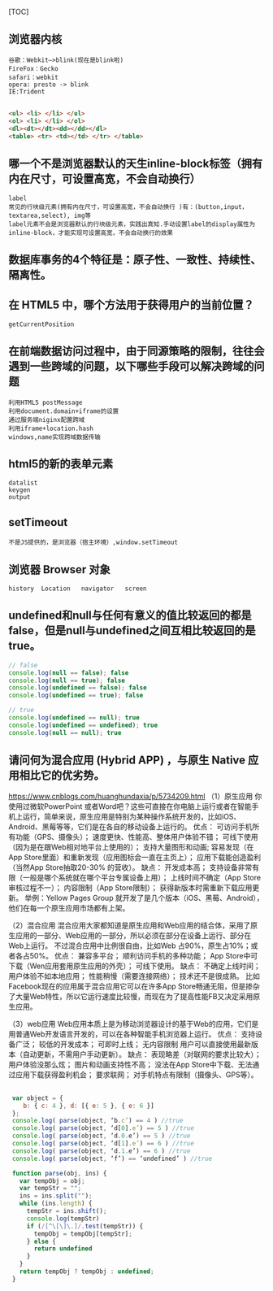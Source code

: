 [TOC]
## 浏览器内核
    谷歌：Webkit–>blink(现在是blink啦)
    FireFox：Gecko
    safari：webkit
    opera: presto -> blink
    IE:Trident


## 
```html
<ul> <li> </li> </ul>   
<ol> <li> </li> </ol>
<dl><dt></dt><dd></dd></dl>
<table> <tr> <td></td> </tr> </table>
```




## 哪一个不是浏览器默认的天生inline-block标签（拥有内在尺寸，可设置高宽，不会自动换行）
    label
    常见的行块级元素(拥有内在尺寸，可设置高宽，不会自动换行 )有：(button,input，textarea,select), img等
    label元素不会是浏览器默认的行块级元素，实践出真知.手动设置label的display属性为inline-block，才能实现可设置高宽，不会自动换行的效果


## 数据库事务的4个特征是：原子性、一致性、持续性、隔离性。


## 在 HTML5 中，哪个方法用于获得用户的当前位置？
    getCurrentPosition


## 在前端数据访问过程中，由于同源策略的限制，往往会遇到一些跨域的问题，以下哪些手段可以解决跨域的问题
    利用HTML5 postMessage
    利用document.domain+iframe的设置
    通过服务端niginx配置跨域
    利用iframe+location.hash
    windows,name实现跨域数据传输


## html5的新的表单元素
    datalist
    keygen
    output


## setTimeout
    不是JS提供的，是浏览器（宿主环境）,window.setTimeout


## 浏览器 Browser 对象
    history  Location   navigator   screen


## undefined和null与任何有意义的值比较返回的都是false，但是null与undefined之间互相比较返回的是true。
```js
// false
console.log(null == false); false
console.log(null == true); false
console.log(undefined == false); false
console.log(undefined == true); false

// true
console.log(undefined == null); true
console.log(undefined == undefined); true
console.log(null == null); true
```


## 请问何为混合应用 (Hybrid APP) ，与原生 Native 应用相比它的优劣势。
https://www.cnblogs.com/huanghundaxia/p/5734209.html
    （1）原生应用
        你使用过微软PowerPoint 或者Word吧？这些可直接在你电脑上运行或者在智能手机上运行，简单来说，原生应用是特别为某种操作系统开发的，比如iOS、Android、黑莓等等，它们是在各自的移动设备上运行的。
        优点：
            可访问手机所有功能（GPS、摄像头）；
            速度更快、性能高、整体用户体验不错；
            可线下使用（因为是在跟Web相对地平台上使用的）；
            支持大量图形和动画; 容易发现（在App Store里面）和重新发现（应用图标会一直在主页上）；
            应用下载能创造盈利（当然App Store抽取20-30% 的营收）。
        缺点：
            开发成本高；
            支持设备非常有限（一般是哪个系统就在哪个平台专属设备上用）；
            上线时间不确定（App Store审核过程不一）；
            内容限制（App Store限制）；
            获得新版本时需重新下载应用更新。
            举例：Yellow Pages Group 就开发了是几个版本（iOS、黑莓、Android），他们在每一个原生应用市场都有上架。

（2）混合应用
    混合应用大家都知道是原生应用和Web应用的结合体，采用了原生应用的一部分、Web应用的一部分，所以必须在部分在设备上运行、部分在Web上运行。
    不过混合应用中比例很自由，比如Web 占90%，原生占10%；或者各占50%。
    优点：
        兼容多平台；
        顺利访问手机的多种功能；
        App Store中可下载（Wen应用套用原生应用的外壳）；
        可线下使用。
    缺点：
        不确定上线时间；
        用户体验不如本地应用；
        性能稍慢（需要连接网络）；
        技术还不是很成熟。
        比如Facebook现在的应用属于混合应用它可以在许多App Store畅通无阻，但是掺杂了大量Web特性，所以它运行速度比较慢，而现在为了提高性能FB又决定采用原生应用。

（3）web应用
    Web应用本质上是为移动浏览器设计的基于Web的应用，它们是用普通Web开发语言开发的，可以在各种智能手机浏览器上运行。
    优点：
        支持设备广泛；
        较低的开发成本；
        可即时上线；
        无内容限制
        用户可以直接使用最新版本（自动更新，不需用户手动更新）。
    缺点：
        表现略差（对联网的要求比较大）；
        用户体验没那么炫；
        图片和动画支持性不高；
        没法在App Store中下载、无法通过应用下载获得盈利机会；
        要求联网；
        对手机特点有限制（摄像头、GPS等）。



## 
```js
 var object = {
	b: { c: 4 }, d: [{ e: 5 }, { e: 6 }]
 };
 console.log( parse(object, ‘b.c’) == 4 ) //true
 console.log( parse(object, ‘d[0].e’) == 5 ) //true
 console.log( parse(object, ‘d.0.e’) == 5 ) //true
 console.log( parse(object, ‘d[1].e’) == 6 ) //true
 console.log( parse(object, ‘d.1.e’) == 6 ) //true
 console.log( parse(object, ‘f’) == ‘undefined’ ) //true

 function parse(obj, ins) {
   var tempObj = obj;
   var tempStr = "";
   ins = ins.split("");
   while (ins.length) {
     tempStr = ins.shift();
     console.log(tempStr)
     if (/[^\[\]\.]/.test(tempStr)) {
       tempObj = tempObj[tempStr];
     } else {
       return undefined
     }
   }
   return tempObj ? tempObj : undefined;
 }	
```




